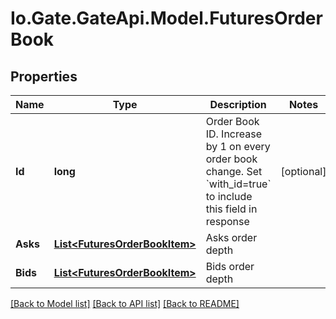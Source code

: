 
# Io.Gate.GateApi.Model.FuturesOrderBook

## Properties

Name | Type | Description | Notes
------------ | ------------- | ------------- | -------------
**Id** | **long** | Order Book ID. Increase by 1 on every order book change. Set &#x60;with_id&#x3D;true&#x60; to include this field in response | [optional] 
**Asks** | [**List&lt;FuturesOrderBookItem&gt;**](FuturesOrderBookItem.md) | Asks order depth | 
**Bids** | [**List&lt;FuturesOrderBookItem&gt;**](FuturesOrderBookItem.md) | Bids order depth | 

[[Back to Model list]](../README.md#documentation-for-models)
[[Back to API list]](../README.md#documentation-for-api-endpoints)
[[Back to README]](../README.md)
